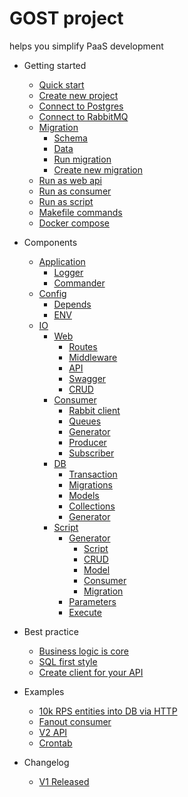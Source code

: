 # GOST project

helps you simplify PaaS development

* Getting started

  * [Quick start](quickstart.md)
  * [Create new project](new_project.md)
  * [Connect to Postgres](connect_postgres.md)
  * [Connect to RabbitMQ](connect_rabbit.md)
  * [Migration](migration.md)
    - [Schema](#schema)
    - [Data](#data)
    - [Run migration](#run-migration)
    - [Create new migration](#create-new-migration)
  * [Run as web api](run_as_web.md)
  * [Run as consumer](run_as_web.md)
  * [Run as script](run_as_script.md)
  * [Makefile commands](makefile_commands.md)
  * [Docker compose](docker_compose.md)

* Components
  * [Application](application.md)
    * [Logger](logger.md)
    * [Commander](commander.md)
  * [Config](config.md)
    * [Depends](depends.md)
    * [ENV](envs.md)
  * [IO](io.md)
    * [Web](web.md)
      * [Routes](routes.md)
      * [Middleware](middleware.md)
      * [API](api.md)
      * [Swagger](swagger.md)
      * [CRUD](crud.md)
    * [Consumer](consumer.md)
      * [Rabbit client](rabbit_client.md)
      * [Queues](queues.md)
      * [Generator](consumer_generator.md)
      * [Producer](producer.md)
      * [Subscriber](subscriber.md)
    * [DB](db.md)
      * [Transaction](transaction.md)
      * [Migrations](migrations.md)
      * [Models](models.md)
      * [Collections](collections.md)
      * [Generator](db_generator.md)
    * [Script](script.md)
      * [Generator](generators.md)
        * [Script](script_generator.md)
        * [CRUD](crud_generator.md)
        * [Model](model_generator.md)
        * [Consumer](consumer_generator.md)
        * [Migration](migration_generator.md)
      * [Parameters](parameters.md)
      * [Execute](execution.md)

* Best practice
  * [Business logic is core](business_core.md)
  * [SQL first style](sql_first.md)
  * [Create client for your API](create_client.md)

* Examples
  * [10k RPS entities into DB via HTTP](flusher_for_db.md)
  * [Fanout consumer](fanout_consumer.md)
  * [V2 API](v2_api.md)
  * [Crontab](crontab.md)

* Changelog
  * [V1 Released](v1_changelog.md)
